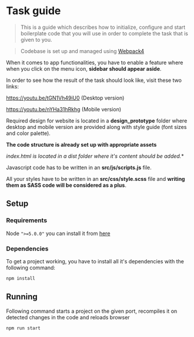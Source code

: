 # Task guide
> This is a guide which describes how to initialize, configure and start boilerplate code that you will use in order to complete the task that is given to you.

> Codebase is set up and managed using [Webpack4](https://webpack.js.org/)

When it comes to app functionalities, you have to enable a feature where when you click on the menu icon, __sidebar should appear aside__.

In order to see how the result of the task should look like, visit these two links:

https://youtu.be/tGN1Vh49iU0 (Desktop version)

https://youtu.be/nYHa31hRkhg (Mobile version)

Required design for website is located in a __design_prototype__ folder where desktop and mobile version are provided along with style guide (font sizes and color palette).

**The code structure is already set up with appropriate assets**

**index.html* is located in a *dist* folder where it's content should be added.**

Javascript code has to be written in an **src/js/scripts.js** file.

All your styles have to be written in an **src/css/style.scss** file and __writing them as SASS code will be considered as a plus__.

## Setup

### Requirements

Node `">=5.0.0"` you can install it from [here](http://nodejs.org/)

### Dependencies

To get a project working, you have to install all it's dependencies with the following command:

```bash
npm install
```

## Running

Following command starts a project on the given port, recompiles it on detected changes in the code and reloads browser

```bash
npm run start
```

